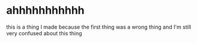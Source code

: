# ahhhhhhhhhhh
this is a thing I made because the first thing was a wrong thing and I'm still very confused about this thing
